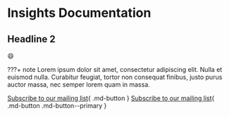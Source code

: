 # Insights Documentation
## Headline 2


:smile: 

???+ note
    Lorem ipsum dolor sit amet, consectetur adipiscing elit. Nulla et euismod
    nulla. Curabitur feugiat, tortor non consequat finibus, justo purus auctor
    massa, nec semper lorem quam in massa.


[Subscribe to our mailing list](#){ .md-button }
[Subscribe to our mailing list](#){ .md-button .md-button--primary }